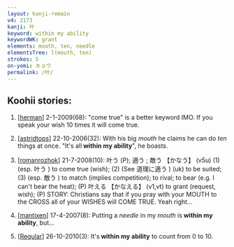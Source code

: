```yaml
---
layout: kanji-remain
v4: 2173
kanji: 叶
keyword: within my ability
keywordWK: grant
elements: mouth, ten, needle
elementsTree: l(mouth, ten)
strokes: 5
on-yomi: キョウ
permalink: /叶/
---
```


## Koohii stories: 

1) [<a href="http://kanji.koohii.com/profile/herman">herman</a>] 2-1-2009(68): &quot;come true&quot; is a better keyword IMO. If you speak your wish 10 times it will come true.

2) [<a href="http://kanji.koohii.com/profile/astridtops">astridtops</a>] 22-10-2006(32): With his big <em>mouth</em> he claims he can do <em>ten</em> things at once. &quot;It&#039;s all<strong> within my ability</strong>&quot;, he boasts.

3) [<a href="http://kanji.koohii.com/profile/romanrozhok">romanrozhok</a>] 21-7-2008(10): 叶う (P); 適う ; 敵う 【かなう】 (v5u) (1) (esp. 叶う ) to come true (wish); (2) (See 道理に適う ) (uk) to be suited; (3) (esp. 敵う ) to match (implies competition); to rival; to bear (e.g. I can&#039;t bear the heat); (P) 叶える 【かなえる】 (v1,vt) to grant (request, wish); (P) STORY: Christians say that if you pray with your MOUTH to the CROSS all of your WISHES will COME TRUE. Yeah right...

4) [<a href="http://kanji.koohii.com/profile/mantixen">mantixen</a>] 17-4-2007(8): Putting a <em>needle</em> in my <em>mouth</em> is<strong> within my ability</strong>, but...

5) [<a href="http://kanji.koohii.com/profile/Regular">Regular</a>] 26-10-2010(3): It&#039;s<strong> within my ability</strong> to count from 0 to 10.

